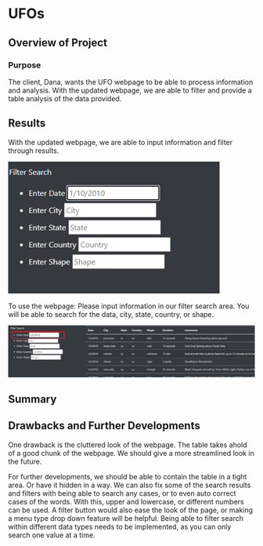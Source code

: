 # UFOs

## Overview of Project
### Purpose
The client, Dana, wants the UFO webpage to be able to process information and analysis.  With the updated webpage, we are able to filter and provide a table analysis of the data provided.

## Results
With the updated webpage, we are able to input information and filter through results.

![This is an image](https://github.com/sadayas/UFOs/blob/main/static/images/filterresu.png)

To use the webpage: Please input information in our filter search area.  You will be able to search for the data, city, state, country, or shape.

![This is an image](https://github.com/sadayas/UFOs/blob/main/static/images/filtertest.png)


## Summary
## Drawbacks and Further Developments

One drawback is the cluttered look of the webpage.  The table takes ahold of a good chunk of the webpage.  We should give a more streamlined look in the future.

For further developments, we should be able to contain the table in a tight area.  Or have it hidden in a way.  We can also fix some of the search results and filters with being able to search any cases, or to even auto correct cases of the words.  With this, upper and lowercase, or different numbers can be used.  A filter button would also ease the look of the page, or making a menu type drop down feature will be helpful.  Being able to filter search within different data types needs to be implemented, as you can only search one value at a time.


